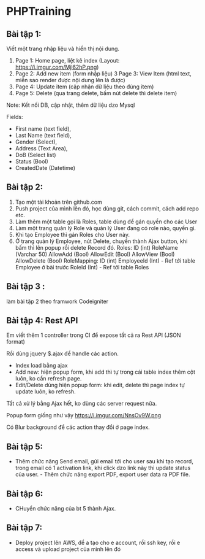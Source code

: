 # PHPTraining
## Bài tập 1:
Viết một trang nhập liệu và hiển thị nội dung.
1. Page 1: Home page, liệt kê index (Layout: https://i.imgur.com/Mjl62hP.png)
2. Page 2: Add new item (form nhập liệu)
3 Page 3: View Item (html text, miễn sao render được nội dung lên là được)
4. Page 4: Update item (cập nhận dữ liệu theo đúng item)
5. Page 5: Delete (qua trang delete, bấm nút delete thì delete item)

Note: Kết nối DB, cập nhật, thêm dữ liệu dzo Mysql

Fields: 
- First name (text field), 
- Last Name (text field), 
- Gender (Select), 
- Address (Text Area), 
- DoB (Select list)
- Status (Bool)
- CreatedDate (Datetime)

## Bài tập 2: 
1. Tạo một tài khoản trên github.com 
2. Push project của mình lên đó, học dùng git, cách commit, cách add repo etc. 
3. Làm thêm một table gọi là Roles, table dùng để gán quyền cho các User
 4. Làm một trang quản lý Role và quản lý User đang có role nào, quyền gì. 
5. Khi tạo Employee thì gán Roles cho User này. 
6. Ở trang quản lý Employee, nút Delete, chuyển thành Ajax button, khi bấm thì lên popup rồi delete Record đó. 
Roles: ID (int) RoleName (Varchar 50) AllowAdd (Bool) AllowEdit (Bool) AllowView (Bool) AllowDelete (Bool) 
RoleMapping: ID (int) EmployeeId (Int) - Ref tới table Employee ở bài trước RoleId (Int) - Ref tới table Roles

## Bài tập 3 : 
làm bài tập 2 theo framwork Codeigniter

## Bài tập 4: Rest API
Em viết thêm 1 controller trong CI để expose tất cả ra Rest API (JSON format)

Rồi dùng jquery $.ajax để handle các action.

- Index load bằng ajax
- Add new: hiện popup form, khi add thì tự trong cái table index thêm cột luôn, ko cần refresh page.
- Edit/Delete dủng hiện popup form: khi edit, delete thì page index tự update luôn, ko refresh.

Tất cả xử lý bằng Ajax hết, ko dùng các server request nữa.

Popup form giống như vậy https://i.imgur.com/NnsOv9W.png

Có Blur background để các action thay đổi ở page index.

## Bài tập 5:
 - Thêm chức năng Send email, gửi email tới cho user sau khi tạo record, trong email có 1 activation link, khi click dzo link này thì update status của user. - Thêm chức năng export PDF, export user data ra PDF file.

##  Bài tập 6: 
- CHuyển chức năng của bt 5 thành Ajax. 

## Bài tập 7: 
- Deploy project lên AWS, để a tạo cho e account, rồi ssh key, rồi e access và upload project của mình lên đó
